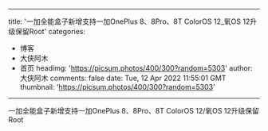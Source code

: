 
---
title: '一加全能盒子新增支持一加OnePlus 8、8Pro、8T ColorOS 12_氧OS 12升级保留Root'
categories: 
 - 博客
 - 大侠阿木
 - 首页
headimg: 'https://picsum.photos/400/300?random=5303'
author: 大侠阿木
comments: false
date: Tue, 12 Apr 2022 11:55:01 GMT
thumbnail: 'https://picsum.photos/400/300?random=5303'
---

<div>   
一加全能盒子新增支持一加OnePlus 8、8Pro、8T ColorOS 12/氧OS 12升级保留Root  
</div>
            